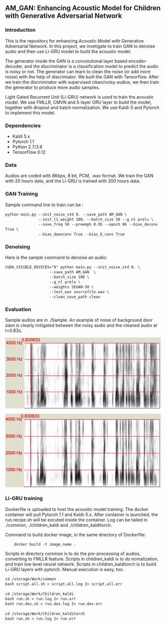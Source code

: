 ## AM_GAN: Enhancing Acoustic Model for Children with Generative Adversarial Network

### Introduction

This is the repository for enhancing Acoustic Model with Generative Adversarial Network. In this project, we invetigate to train GAN to denoise audio and then use Li-GRU model to build the acoustic model.

The generator inside the GAN is a convolutional layer based encoder-decoder, and the discriminator is a classification model to predict the audio is noisy or not.  The generator can learn to clean the noise (or add more noise) with the help of discrimiator. We built the GAN with Tensorflow. After we train the discriminator with supervised clean/noisy audios, we then train the generator to produce more audio samples.

Light Gated Recurrent Unit (Li-GRU) network is used to train the acoustic model. We use FMLLR, CMVN and 5-layer GRU layer to build the model, together with dropout and batch normalization. We use Kaldi-5 and Pytorch to implement this model. 



### Dependencies
* Kaldi 5.x
* Pytorch 1.1
* Python 2.7/3.6
* TensorFlow 0.12


### Data

Audios are coded with 8Kbps, 8 bit, PCM, .wav format. We train the GAN with 20 hours data, and the Li-GRU is trained with 200 hours data.


### GAN Training

Sample command line to train can be :

```
python main.py --init_noise_std 0. --save_path AM_GAN \
               --init_l1_weight 100. --batch_size 50 --g_nl prelu \
               --save_freq 50 --preemph 0.95 --epoch 86 --bias_deconv True \
               --bias_downconv True --bias_D_conv True
```

### Denoising

Here is the sample command to denoise an audio:

```
CUDA_VISIBLE_DEVICES="0" python main.py --init_noise_std 0. \
					--save_path AM_GAN  \
					--batch_size 100 \
					--g_nl prelu \
					--weights SEGAN-50 \
					--test_wav sourcefile.wav \
					--clean_save_path clean
```

### Evaluation

Sample audios are in ./Sample. An example of noise of background door slam is clearly mitigated between the noisy audio and the cleaned audio at t=0.83s. 

![Noise](Sample/sample1_doorSlam.jpg)

![Denoised](Sample/sample1_doorSlam.denoised.jpg)

### Li-GRU training

Dockerfile is uploaded to host the acoustic model training. The docker container will pull Pytorch 1.1 and Kaldi-5.x. After container is launched, the run.recipe.sh will be excuted inside the container. Log can be tailed in ./common, ./children_kaldi and ./children_kalditorch. 

Command to build docker image, in the same directory of Dockerfile:

```
	docker build -t image_name .
```

Scripts in directory common is to do the pre-processing of audios, converting to FMLLR feature. Scripts in children_kaldi is to do nomalization, and train low level neural network. Scripts in children_kalditorch is to build Li-GRU layers with pytorch. Manual execution is easy, too.

```
cd /storage/Work/common
bash script.all.sh > script.all.log 2> script.all.err

cd /storage/Work/Children_kaldi
bash run.sh > run.log 2> run.err
bash run.dev.sh > run.dev.log 2> run.dev.err

cd /storage/Work/Children_kalditorch
bash run.sh > run.log 2> run.err
```
